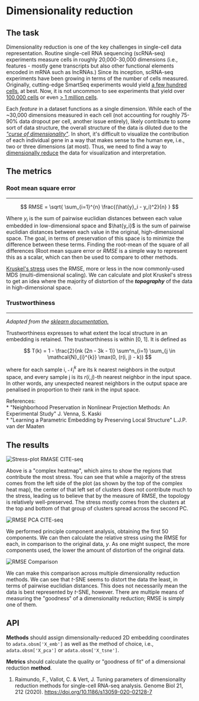 # Dimensionality reduction

## The task

Dimensionality reduction is one of the key challenges in single-cell data representation. Routine single-cell RNA sequencing (scRNA-seq) experiments measure cells in roughly 20,000-30,000 dimensions (i.e., features - mostly gene transcripts but also other functional elements encoded in mRNA such as lncRNAs.) Since its inception, scRNA-seq experiments have been growing in terms of the number of cells measured. Originally, cutting-edge SmartSeq experiments would yield <a href="#">a few hundred cells</a>, at best. Now, it is not uncommon to see experiments that yield over <a href="https://www.nature.com/articles/s41586-018-0590-4">100,000 cells</a> or even <a href="https://www.10xgenomics.com/blog/our-13-million-single-cell-dataset-is-ready-to-download">> 1 million cells</a>.

Each *feature* in a dataset functions as a single dimension. While each of the ~30,000 dimensions measured in each cell (not accounting for roughly 75-90% data dropout per cell, another issue entirely), likely contribute to some sort of data structure, the overall structure of the data is diluted due to the <a href = "https://en.wikipedia.org/wiki/Curse_of_dimensionality">*"curse of dimensionality"*</a>. In short, it's difficult to visualize the contribution of each individual gene in a way that makes sense to the human eye, i.e., two or three dimensions (at most). Thus, we need to find a way to <a href = "https://en.wikipedia.org/wiki/Dimensionality_reduction">dimensionally reduce</a> the data for visualization and interpretation.

## The metrics

### Root mean square error
---

$$
    RMSE = \sqrt{ \sum_{i=1}^{n} \frac{(\hat{y}_i - y_i)^2}{n} }
$$

Where $y_i$ is the sum of pairwise euclidian distances between each value embedded in low-dimensional space and $\hat{y_i}$ is the sum of pairwise euclidian distances between each value in the original, high-dimensional space. The goal, in terms of preservation of this space is to minimize the difference between these terms. Finding the root-mean of the square of all differences (Root mean square error or $RMSE$ is a simple way to represent this as a scalar, which can then be used to compare to other methods.

<a href = "http://cda.psych.uiuc.edu/psychometrika_highly_cited_articles/kruskal_1964a.pdf">Kruskel's stress</a> uses the RMSE, more or less in the now commonly-used MDS (multi-dimensional scaling). We can calculate and plot Kruskel's stress to get an idea where the majority of distortion of the ***topography*** of the data in high-dimensional space.

### Trustworthiness
---

_Adapted from the [sklearn documentation.](https://scikit-learn.org/stable/modules/generated/sklearn.manifold.trustworthiness.html)_

Trustworthiness expresses to what extent the local structure in an embedding is retained. The trustworthiness is within [0, 1]. It is defined as

$$
    T(k) = 1 - \frac{2}{nk (2n - 3k - 1)} \sum^n_{i=1}
    \sum_{j \in \mathcal{N}_{i}^{k}} \max(0, (r(i, j) - k)) 
$$

where for each sample i, $\mathcal{N}_{i}^{k}$ are its k nearest neighbors in the output space, and every sample j is its $r(i, j)$-th nearest neighbor in the input space. In other words, any unexpected nearest neighbors in the output space are penalised in proportion to their rank in the input space.

References:  
    * "Neighborhood Preservation in Nonlinear Projection Methods: An Experimental Study" J. Venna, S. Kaski  
    * "Learning a Parametric Embedding by Preserving Local Structure" L.J.P. van der Maaten  

## The results

![Stress-plot RMASE CITE-seq](https://i.imgur.com/ulyAF9j.png)


Above is a "complex heatmap", which aims to show the regions that contribute the most stress. You can see that while a majority of the stress comes from the left side of the plot (as shown by the top of the complex heat map), the center of that left set of clusters does not contribute much to the stress, leading us to believe that by the measure of RMSE, the topology is relatively well-preserved. The stress mostly comes from the clusters at the top and bottom of that group of clusters spread across the second PC.

![RMSE PCA CITE-seq](https://i.imgur.com/H5rvIf6.png)

We performed principle component analysis, obtaining the first 50 components. We can then calculate the relative stress using the RMSE for each, in comparison to the original data, $y$. As one might suspect, the more components used, the lower the amount of distortion of the original data.

![RMSE Comparison](https://i.imgur.com/EoI72TI.png)

We can make this comparison across multiple dimensionality reduction methods. We can see that *t*-SNE seems to distort the data the least, in terms of pairwise euclidian distances. This does not necessarily mean the data is best represented by *t*-SNE, however. There are multiple means of measuring the "goodness" of a dimensionality reduction; RMSE is simply one of them.

## API

**Methods** should assign dimensionally-reduced 2D embedding coordinates to `adata.obsm['X_emb']` as well as the method of choice, i.e., `adata.obsm['X_pca']` or `adata.obsm['X_tsne']`.

**Metrics** should calculate the quality or "goodness of fit" of a dimensional reduction **method**.

1. Raimundo, F., Vallot, C. & Vert, J. Tuning parameters of dimensionality reduction methods for single-cell RNA-seq analysis. Genome Biol 21, 212 (2020). https://doi.org/10.1186/s13059-020-02128-7

